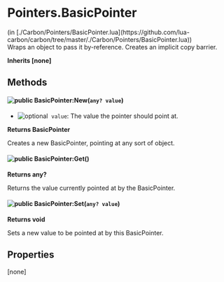 <link href="../../style.css" rel="stylesheet" type="text/css"/>
<h1 class="class-title">Pointers.BasicPointer</h1>
<span class="file-link">(in [./Carbon/Pointers/BasicPointer.lua](https://github.com/lua-carbon/carbon/tree/master/./Carbon/Pointers/BasicPointer.lua))</span><br/>
Wraps an object to pass it by-reference.
Creates an implicit copy barrier.

**Inherits [none]**

## Methods
#### ![public](https://img.shields.io/badge/%20-public-11b237.svg?style=flat-square) BasicPointer:New(<code>any? value</code>)
- ![optional](https://img.shields.io/badge/%20-optional-0092e6.svg?style=flat-square)&nbsp;&nbsp;`value`: The value the pointer should point at.

**Returns  BasicPointer**

Creates a new BasicPointer, pointing at any sort of object.


#### ![public](https://img.shields.io/badge/%20-public-11b237.svg?style=flat-square) BasicPointer:Get()


**Returns  any?**

Returns the value currently pointed at by the BasicPointer.


#### ![public](https://img.shields.io/badge/%20-public-11b237.svg?style=flat-square) BasicPointer:Set(<code>any? value</code>)


**Returns  void**

Sets a new value to be pointed at by this BasicPointer.


## Properties
[none]

